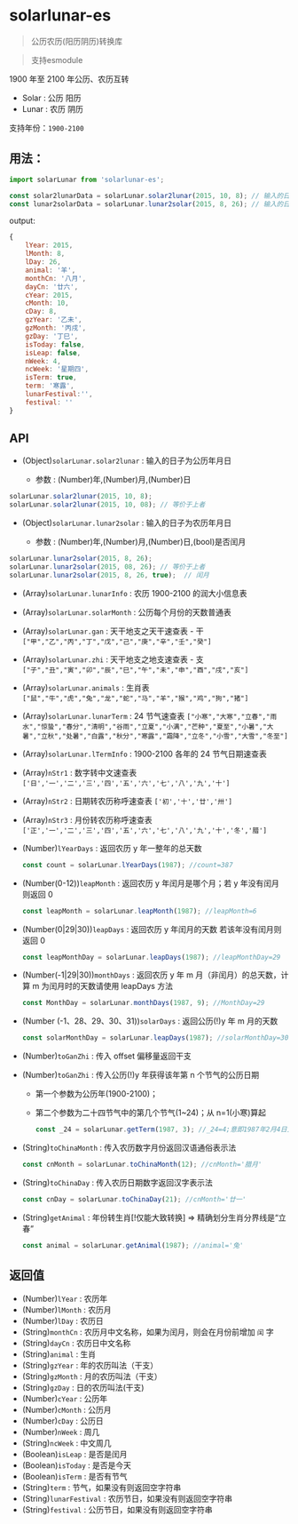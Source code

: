 # solarlunar-es 
> 公历农历(阳历阴历)转换库

> 支持esmodule

1900 年至 2100 年公历、农历互转

* Solar : 公历 阳历
* Lunar : 农历 阴历

支持年份：`1900-2100`

## 用法：

```js
import solarLunar from 'solarlunar-es';

const solar2lunarData = solarLunar.solar2lunar(2015, 10, 8); // 输入的日子为公历
const lunar2solarData = solarLunar.lunar2solar(2015, 8, 26); // 输入的日子为农历
```

output:

```js
{
    lYear: 2015,
    lMonth: 8,
    lDay: 26,
    animal: '羊',
    monthCn: '八月',
    dayCn: '廿六',
    cYear: 2015,
    cMonth: 10,
    cDay: 8,
    gzYear: '乙未',
    gzMonth: '丙戌',
    gzDay: '丁巳',
    isToday: false,
    isLeap: false,
    nWeek: 4,
    ncWeek: '星期四',
    isTerm: true,
    term: '寒露',
    lunarFestival:'',
    festival: ''
}
```

## API

* (Object)`solarLunar.solar2lunar` : 输入的日子为公历年月日

  * 参数 : (Number)年,(Number)月,(Number)日


```js
solarLunar.solar2lunar(2015, 10, 8);
solarLunar.solar2lunar(2015, 10, 08); // 等价于上者
```

* (Object)`solarLunar.lunar2solar` : 输入的日子为农历年月日

  * 参数 : (Number)年,(Number)月,(Number)日,(bool)是否闰月


```js
solarLunar.lunar2solar(2015, 8, 26);
solarLunar.lunar2solar(2015, 08, 26); // 等价于上者
solarLunar.lunar2solar(2015, 8, 26, true);  // 闰月
```

* (Array)`solarLunar.lunarInfo` : 农历 1900-2100 的润大小信息表

* (Array)`solarLunar.solarMonth` : 公历每个月份的天数普通表

* (Array)`solarLunar.gan` : 天干地支之天干速查表 - 干 `["甲","乙","丙","丁","戊","己","庚","辛","壬","癸"]`

* (Array)`solarLunar.zhi` : 天干地支之地支速查表 - 支 `["子","丑","寅","卯","辰","巳","午","未","申","酉","戌","亥"]`

* (Array)`solarLunar.animals` : 生肖表 `["鼠","牛","虎","兔","龙","蛇","马","羊","猴","鸡","狗","猪"]`

* (Array)`solarLunar.lunarTerm` : 24 节气速查表 `["小寒","大寒","立春","雨水","惊蛰","春分","清明","谷雨","立夏","小满","芒种","夏至","小暑","大暑","立秋","处暑","白露","秋分","寒露","霜降","立冬","小雪","大雪","冬至"]`

* (Array)`solarLunar.lTermInfo` : 1900-2100 各年的 24 节气日期速查表

* (Array)`nStr1` : 数字转中文速查表 `['日','一','二','三','四','五','六','七','八','九','十']`

* (Array)`nStr2` : 日期转农历称呼速查表 `['初','十','廿','卅']`

* (Array)`nStr3` : 月份转农历称呼速查表 `['正','一','二','三','四','五','六','七','八','九','十','冬','腊']`

* (Number)`lYearDays` : 返回农历 y 年一整年的总天数

  ```js
  const count = solarLunar.lYearDays(1987); //count=387
  ```

* (Number(0-12))`leapMonth` : 返回农历 y 年闰月是哪个月；若 y 年没有闰月 则返回 0

  ```js
  const leapMonth = solarLunar.leapMonth(1987); //leapMonth=6
  ```

* (Number(0|29|30))`leapDays` : 返回农历 y 年闰月的天数 若该年没有闰月则返回 0

  ```js
  const leapMonthDay = solarLunar.leapDays(1987); //leapMonthDay=29
  ```

* (Number(-1|29|30))`monthDays` : 返回农历 y 年 m 月（非闰月）的总天数，计算 m 为闰月时的天数请使用 leapDays 方法

  ```js
  const MonthDay = solarLunar.monthDays(1987, 9); //MonthDay=29
  ```

* (Number (-1、28、29、30、31))`solarDays` : 返回公历(!)y 年 m 月的天数

  ```js
  const solarMonthDay = solarLunar.leapDays(1987); //solarMonthDay=30
  ```

* (Number)`toGanZhi` : 传入 offset 偏移量返回干支

* (Number)`toGanZhi` : 传入公历(!)y 年获得该年第 n 个节气的公历日期

  * 第一个参数为公历年(1900-2100)；
  * 第二个参数为二十四节气中的第几个节气(1~24)；从 n=1(小寒)算起

    ```js
    const _24 = solarLunar.getTerm(1987, 3); //_24=4;意即1987年2月4日立春
    ```

* (String)`toChinaMonth` : 传入农历数字月份返回汉语通俗表示法

  ```js
  const cnMonth = solarLunar.toChinaMonth(12); //cnMonth='腊月'
  ```

* (String)`toChinaDay` : 传入农历日期数字返回汉字表示法

  ```js
  const cnDay = solarLunar.toChinaDay(21); //cnMonth='廿一'
  ```

* (String)`getAnimal` : 年份转生肖[!仅能大致转换] => 精确划分生肖分界线是“立春”

  ```js
  const animal = solarLunar.getAnimal(1987); //animal='兔'
  ```

## 返回值

* (Number)`lYear` : 农历年
* (Number)`lMonth` : 农历月
* (Number)`lDay` : 农历日
* (String)`monthCn` : 农历月中文名称，如果为闰月，则会在月份前增加 `闰` 字
* (String)`dayCn` : 农历日中文名称
* (String)`animal` : 生肖
* (String)`gzYear` : 年的农历叫法（干支）
* (String)`gzMonth` : 月的农历叫法（干支）
* (String)`gzDay` : 日的农历叫法(干支)
* (Number)`cYear` : 公历年
* (Number)`cMonth` : 公历月
* (Number)`cDay` : 公历日
* (Number)`nWeek` : 周几
* (String)`ncWeek` : 中文周几
* (Boolean)`isLeap` : 是否是闰月
* (Boolean)`isToday` : 是否是今天
* (Boolean)`isTerm` : 是否有节气
* (String)`term` : 节气，如果没有则返回空字符串
* (String)`lunarFestival` : 农历节日，如果没有则返回空字符串
* (String)`festival` : 公历节日，如果没有则返回空字符串

